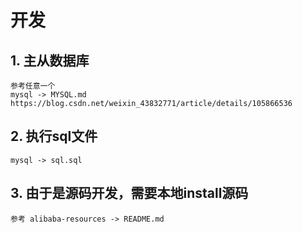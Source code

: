 # 开发

## 1. 主从数据库

    参考任意一个
    mysql -> MYSQL.md
    https://blog.csdn.net/weixin_43832771/article/details/105866536
    
## 2. 执行sql文件

    mysql -> sql.sql

## 3. 由于是源码开发，需要本地install源码

    参考 alibaba-resources -> README.md
